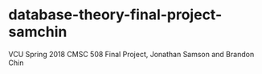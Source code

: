# database-theory-final-project-samchin
VCU Spring 2018 CMSC 508 Final Project, Jonathan Samson and Brandon Chin
